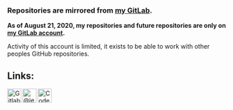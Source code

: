 ### Repositories are mirrored from [my GitLab](https://gitlab.com/users/imsofi/projects).

__As of August 21, 2020, my repositories and future repositories are only on [my GitLab account](https://gitlab.com/users/imsofi/).__

Activity of this account is limited, it exists to be able to work with other peoples GitHub repositories.

## Links:
[<img align="left" alt="Gitlab: imsofi" width="32px" src="https://cdn.jsdelivr.net/npm/simple-icons@3/icons/gitlab.svg" />][gitlab]
[<img align="left" alt="@jex@fosstodon.org" width="32px" src="https://cdn.jsdelivr.net/npm/simple-icons@3/icons/mastodon.svg" />][mastodon]
[<img align="left" alt="CodeWars: imsofi" width="32px" src="https://cdn.jsdelivr.net/npm/simple-icons@3/icons/codewars.svg" />][codewars]

[gitlab]: https://gitlab.com/imsofi
[mastodon]: https://fosstodon.org/@jex
[codewars]: https://www.codewars.com/users/imsofi
